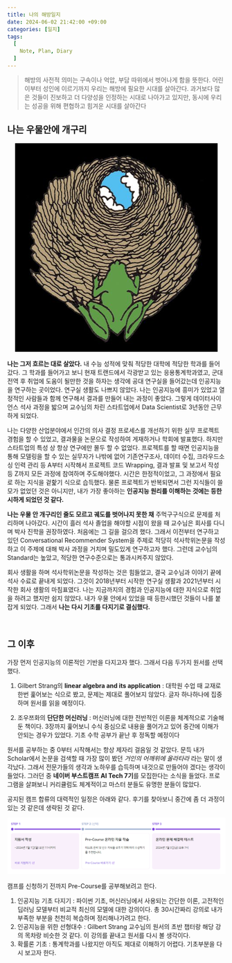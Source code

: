 ```yaml
---
title: 나의 해방일지
date: 2024-06-02 21:42:00 +09:00
categories: [일지]
tags:
  [
    Note, Plan, Diary
  ]
---
```


> 해방의 사전적 의미는 구속이나 억압, 부담 따위에서 벗어나게 함을 뜻한다. 어린이부터 성인에 이르기까지 우리는 해방에 필요한 시대를 살아간다. 과거보다 많은 것들이 진보하고 더 다양성을 인정하는 시대로 나아가고 있지만, 동시에 우리는 성공을 위해 편협하고 힘겨운 시대를 살아간다


## 나는 우물안에 개구리
<p align="center"><img src="./assets/img/01.jpg"></p>

**나는 그저 흐르는 대로 살았다.** 내 수능 성적에 맞춰 적당한 대학에 적당한 학과를 들어갔다. 그 학과를 들어가고 보니 현재 트랜드에서 각광받고 있는 응용통계학과였고, 군대 전역 후 취업에 도움이 될만한 것을 하자는 생각에 공대 연구실을 들어갔는데 인공지능을 연구하는 곳이었다. 연구실 생활도 나쁘지 않았다. 나는 인공지능에 흥미가 있었고 열정적인 사람들과 함께 연구해서 결과를 만들어 내는 과정이 좋았다. 그렇게 데이터사이언스 석사 과정을 밟으며 교수님의 차린 스타트업에서 Data Scientist로 3년동안 근무하게 되었다.

나는 다양한 산업분야에서 인간의 의사 결정 프로세스를 개선하기 위한 실무 프로젝트 경험을 할 수 있었고, 결과물을 논문으로 작성하여 게재하거나 학회에 발표했다. 하지만 스타트업의 특성 상 항상 연구에만 몰두 할 수 없었다. 프로젝트를 할 때면 인공지능을 통해 모델링을 할 수 있는 실무자가 나밖에 없어 기존연구조사, 데이터 수집, 크라우드소싱 인력 관리 등 A부터 시작해서 프로젝트 코드 Wrapping, 결과 발표 및 보고서 작성 등 Z까지 모든 과정에 참여하며 주도해야했다. 시간은 한정적이었고, 그 과정에서 필요로 하는 지식을 겉핥기 식으로 습득했다. 물론 프로젝트가 반복되면서 그런 지식들이 쓸모가 없었던 것은 아니지만, 내가 가장 좋아하는 **인공지능 원리를 이해하는 것에는 등한시하게 되었던 것 같다.** 

**나는 우물 안 개구리인 줄도 모르고 궤도를 벗어나지 못한 채** 주먹구구식으로 문제를 처리하며 나아갔다. 시간이 흘러 석사 졸업을 해야할 시점이 왔을 때 교수님은 회사를 다니며 박사 진학을 권장하였다. 처음에는 그 길을 걸으려 했다. 그래서 이전부터 연구하고 있던 Conversational Recommender System을 주제로 적당히 석사학위논문을 작성하고 이 주제에 대해 박사 과정을 거치며 밀도있게 연구하고자 했다. 그런데 교수님의 Standard는 높았고, 적당한 연구수준으로는 통과시켜주지 않았다. 

회사 생활을 하며 석사학위논문을 작성하는 것은 힘들었고, 결국 교수님과 이야기 끝에 석사 수료로 끝내게 되었다. 그것이 2018년부터 시작한 연구실 생활과 2021년부터 시작한 회사 생활의 마침표였다.
나는 지금까지의 경험과 인공지능에 대한 지식으로 취업을 하려고 했지만 쉽지 않았다. 내가 우물 안에서 있었을 때 등한시했던 것들이 나를 붙잡게 되었다. 그래서 **나는 다시 기초를 다지기로 결심했다.**


<br>

## 그 이후
가장 먼저 인공지능의 이론적인 기반을 다지고자 했다. 그래서 다음 두가지 원서를 선택했다.

1. Gilbert Strang의 **linear algebra and its application** : 대학원 수업 때 교재로 한번 훑어보는 식으로 봤고, 문제는 제대로 풀어보지 않았다. 글자 하나하나에 집중하며 원서를 읽을 예정이다.

2. 조우쯔화의 **단단한 머신러닝** : 머신러닝에 대한 전반적인 이론을 체계적으로 기술해둔 책이다. 3장까지 훑어보니 수식 중심으로 내용을 풀어가고 있어 중간에 이해가 안되는 경우가 있었다. 기초 수학 공부가 끝난 후 정독할 예정이다

원서를 공부하는 중 0부터 시작해서는 항상 제자리 걸음일 것 같았다. 문득 내가 Scholar에서 논문을 검색할 때 가장 많이 봤던 *거인의 어깨위에 올라타라* 라는 말이 생각났다. 그래서 전문가들의 생각과 노하우를 습득하며 내것으로 만들어야 겠다는 생각이 들었다. 그러던 중 **네이버 부스트캠프 AI Tech 7기**를 모집한다는 소식을 들었다. 프로그램을 살펴보니 커리큘럼도 체계적이고 마스터 분들도 유명한 분들이 많았다. 

공지된 캠프 합류의 대력적인 일정은 아래와 같다. 후기를 찾아보니 중간에 좀 더 과정이 있는 것 같은데 생략된 것 같다. 

![image](./assets/img/02.png)
<!-- <img src="assets/img/부트캠프일정.png"/> -->

캠프를 신청하기 전까지 Pre-Course를 공부해보려고 한다.
1. 인공지능 기초 다지기 : 파이썬 기초, 머신러닝에서 사용되는 간단한 이론, 고전적인 딥러닝 모델부터 비교적 최신의 모델에 대한 강의이다. 총 30시간짜리 강의로 내가 부족한 부분을 천천히 복습하며 정리해나가려고 한다.
2. 인공지능을 위한 선형대수 : Gilbert Strang 교수님의 원서의 초반 챕터랑 해당 강의 목차랑 비슷한 것 같다. 이 강의를 끝내고 원서를 다시 볼 생각이다.
3. 확률론 기초 : 통계학과를 나왔지만 아직도 제대로 이해하기 어렵다. 기초부분을 다시 보고자 한다.